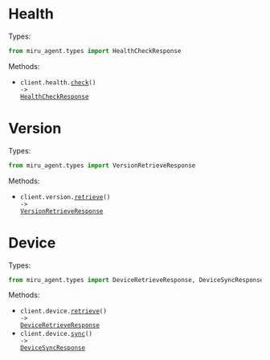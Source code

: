 # Health

Types:

```python
from miru_agent.types import HealthCheckResponse
```

Methods:

- <code title="get /health">client.health.<a href="./src/miru_agent/resources/health.py">check</a>() -> <a href="./src/miru_agent/types/health_check_response.py">HealthCheckResponse</a></code>

# Version

Types:

```python
from miru_agent.types import VersionRetrieveResponse
```

Methods:

- <code title="get /version">client.version.<a href="./src/miru_agent/resources/version.py">retrieve</a>() -> <a href="./src/miru_agent/types/version_retrieve_response.py">VersionRetrieveResponse</a></code>

# Device

Types:

```python
from miru_agent.types import DeviceRetrieveResponse, DeviceSyncResponse
```

Methods:

- <code title="get /device">client.device.<a href="./src/miru_agent/resources/device.py">retrieve</a>() -> <a href="./src/miru_agent/types/device_retrieve_response.py">DeviceRetrieveResponse</a></code>
- <code title="post /device/sync">client.device.<a href="./src/miru_agent/resources/device.py">sync</a>() -> <a href="./src/miru_agent/types/device_sync_response.py">DeviceSyncResponse</a></code>
